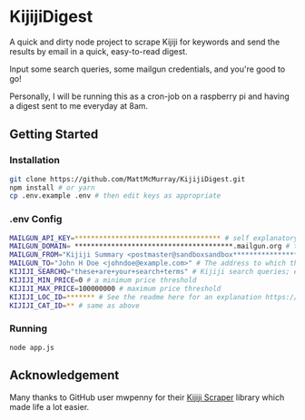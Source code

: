 # KijijiDigest
A quick and dirty node project to scrape Kijiji for keywords and send the results by email in a quick, easy-to-read digest.

Input some search queries, some mailgun credentials, and you're good to go!

Personally, I will be running this as a cron-job on a raspberry pi and having a digest sent to me everyday at 8am.
## Getting Started

### Installation
```bash
git clone https://github.com/MattMcMurray/KijijiDigest.git
npm install # or yarn
cp .env.example .env # then edit keys as appropriate
```
### .env Config
```bash
MAILGUN_API_KEY=************************************ # self explanatory
MAILGUN_DOMAIN= ***************************************.mailgun.org # this is passed to Mailgun JS
MAILGUN_FROM="Kijiji Summary <postmaster@sandboxsandbox*********************************mailgun.org>" # the FROM field; i.e., the domain from which the email is sent
MAILGUN_TO="John H Doe <johndoe@example.com>" # The address to which the email will be sent
KIJIJI_SEARCHQ="these+are+your+search+terms" # Kijiji search queries; each is separatd by a '+'
KIJIJI_MIN_PRICE=0 # a minimum price threshold
KIJIJI_MAX_PRICE=100000000 # maximum price threshold
KIJIJI_LOC_ID=******* # See the readme here for an explanation https://github.com/mwpenny/kijiji-scraper
KIJIJI_CAT_ID=** # same as above
```
### Running
`node app.js`

## Acknowledgement
Many thanks to GitHub user mwpenny for their [Kijiji Scraper](https://github.com/mwpenny/kijiji-scraper) library which made life a lot easier.
